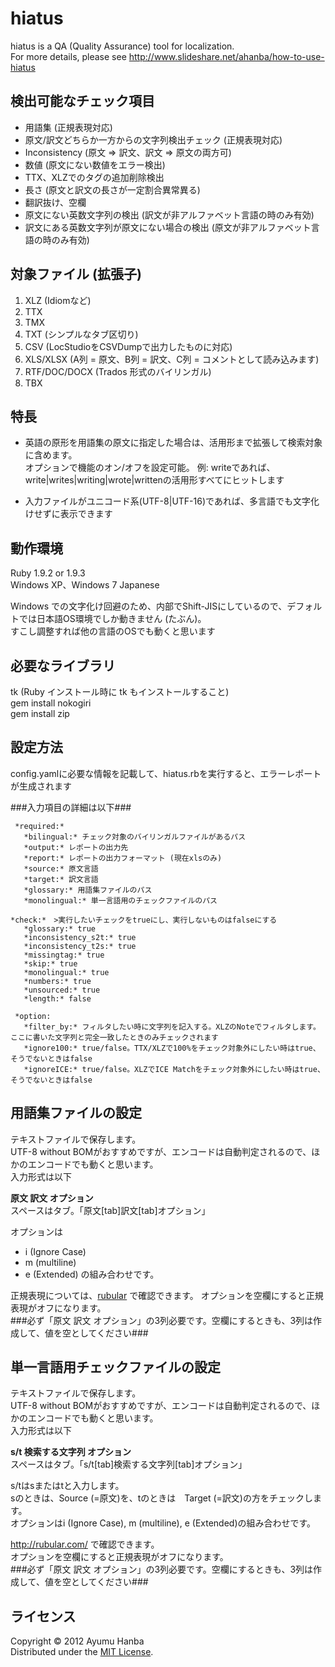 hiatus
===========================
hiatus is a QA (Quality Assurance) tool for localization.  
For more details, please see http://www.slideshare.net/ahanba/how-to-use-hiatus

検出可能なチェック項目
------
+ 用語集 (正規表現対応)
+ 原文/訳文どちらか一方からの文字列検出チェック (正規表現対応)
+ Inconsistency (原文 => 訳文、訳文 => 原文の両方可)
+ 数値 (原文にない数値をエラー検出)
+ TTX、XLZでのタグの追加削除検出
+ 長さ (原文と訳文の長さが一定割合異常異る)
+ 翻訳抜け、空欄
+ 原文にない英数文字列の検出 (訳文が非アルファベット言語の時のみ有効)
+ 訳文にある英数文字列が原文にない場合の検出 (原文が非アルファベット言語の時のみ有効)

対象ファイル (拡張子)
------
1. XLZ (Idiomなど)
2. TTX
3. TMX
4. TXT (シンプルなタブ区切り)
5. CSV (LocStudioをCSVDumpで出力したものに対応)
6. XLS/XLSX (A列 = 原文、B列 = 訳文、C列 = コメントとして読み込みます)
7. RTF/DOC/DOCX (Trados 形式のバイリンガル)
8. TBX

特長
--------
+ 英語の原形を用語集の原文に指定した場合は、活用形まで拡張して検索対象に含めます。  
  オプションで機能のオン/オフを設定可能。
  例: writeであれば、write|writes|writing|wrote|writtenの活用形すべてにヒットします

+ 入力ファイルがユニコード系(UTF-8|UTF-16)であれば、多言語でも文字化けせずに表示できます

動作環境
--------
Ruby 1.9.2 or 1.9.3  
Windows XP、Windows 7 Japanese  

Windows での文字化け回避のため、内部でShift-JISにしているので、デフォルトでは日本語OS環境でしか動きません (たぶん)。  
すこし調整すれば他の言語のOSでも動くと思います  

必要なライブラリ
---------
tk (Ruby インストール時に tk もインストールすること)  
gem install nokogiri  
gem install zip  

設定方法
---------
config.yamlに必要な情報を記載して、hiatus.rbを実行すると、エラーレポートが生成されます

###入力項目の詳細は以下###

     *required:*  
       *bilingual:* チェック対象のバイリンガルファイルがあるパス  
       *output:* レポートの出力先  
       *report:* レポートの出力フォーマット (現在xlsのみ)  
       *source:* 原文言語  
       *target:* 訳文言語  
       *glossary:* 用語集ファイルのパス  
       *monolingual:* 単一言語用のチェックファイルのパス  

    *check:*　>実行したいチェックをtrueにし、実行しないものはfalseにする  
       *glossary:* true  
       *inconsistency_s2t:* true  
       *inconsistency_t2s:* true  
       *missingtag:* true  
       *skip:* true  
       *monolingual:* true  
       *numbers:* true  
       *unsourced:* true  
       *length:* false  
  
     *option:  
       *filter_by:* フィルタしたい時に文字列を記入する。XLZのNoteでフィルタします。ここに書いた文字列と完全一致したときのみチェックされます  
       *ignore100:* true/false。TTX/XLZで100%をチェック対象外にしたい時はtrue、そうでないときはfalse  
       *ignoreICE:* true/false。XLZでICE Matchをチェック対象外にしたい時はtrue、そうでないときはfalse  

用語集ファイルの設定
------------
テキストファイルで保存します。  
UTF-8 without BOMがおすすめですが、エンコードは自動判定されるので、ほかのエンコードでも動くと思います。  
入力形式は以下

**原文&#09;訳文&#09;オプション**  
スペースはタブ。「原文[tab]訳文[tab]オプション」  

オプションは
+ i (Ignore Case)
+ m (multiline)
+ e (Extended)
の組み合わせです。

正規表現については、[rubular](http://rubular.com/) で確認できます。
オプションを空欄にすると正規表現がオフになります。  
###必ず「原文	訳文	オプション」の3列必要です。空欄にするときも、3列は作成して、値を空としてください###


単一言語用チェックファイルの設定
--------
テキストファイルで保存します。  
UTF-8 without BOMがおすすめですが、エンコードは自動判定されるので、ほかのエンコードでも動くと思います。  
入力形式は以下

**s/t&#09;検索する文字列&#09;オプション**  
スペースはタブ。「s/t[tab]検索する文字列[tab]オプション」  

s/tはsまたはtと入力します。  
sのときは、Source (=原文)を、tのときは　Target (=訳文)の方をチェックします。  
オプションはi (Ignore Case), m (multiline), e (Extended)の組み合わせです。  

http://rubular.com/ で確認できます。  
オプションを空欄にすると正規表現がオフになります。  
###必ず「原文	訳文	オプション」の3列必要です。空欄にするときも、3列は作成して、値を空としてください###

ライセンス
----------
Copyright &copy; 2012 Ayumu Hanba  
Distributed under the [MIT License][mit].

[MIT]: http://www.opensource.org/licenses/mit-license.php

